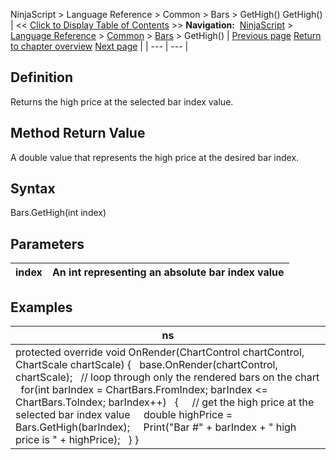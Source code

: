 ﻿
NinjaScript > Language Reference > Common > Bars > GetHigh()
GetHigh()
| << [Click to Display Table of Contents](gethigh.md) >> **Navigation:**     [NinjaScript](ninjascript.md) > [Language Reference](language_reference_wip.md) > [Common](common.md) > [Bars](bars.md) > GetHigh() | [Previous page](getdaybar.md) [Return to chapter overview](bars.md) [Next page](getlow.md) |
| --- | --- |
## Definition
Returns the high price at the selected bar index value.
 
## Method Return Value
A double value that represents the high price at the desired bar index.
## 
## Syntax
Bars.GetHigh(int index)
 
## Parameters
| index | An int representing an absolute bar index value |
| --- | --- |

## Examples
| ns |
| --- |
| protected override void OnRender(ChartControl chartControl, ChartScale chartScale) {    base.OnRender(chartControl, chartScale);    // loop through only the rendered bars on the chart    for(int barIndex = ChartBars.FromIndex; barIndex <= ChartBars.ToIndex; barIndex++)    {      // get the high price at the selected bar index value      double highPrice = Bars.GetHigh(barIndex);      Print("Bar #" + barIndex + " high price is " + highPrice);    } } |

